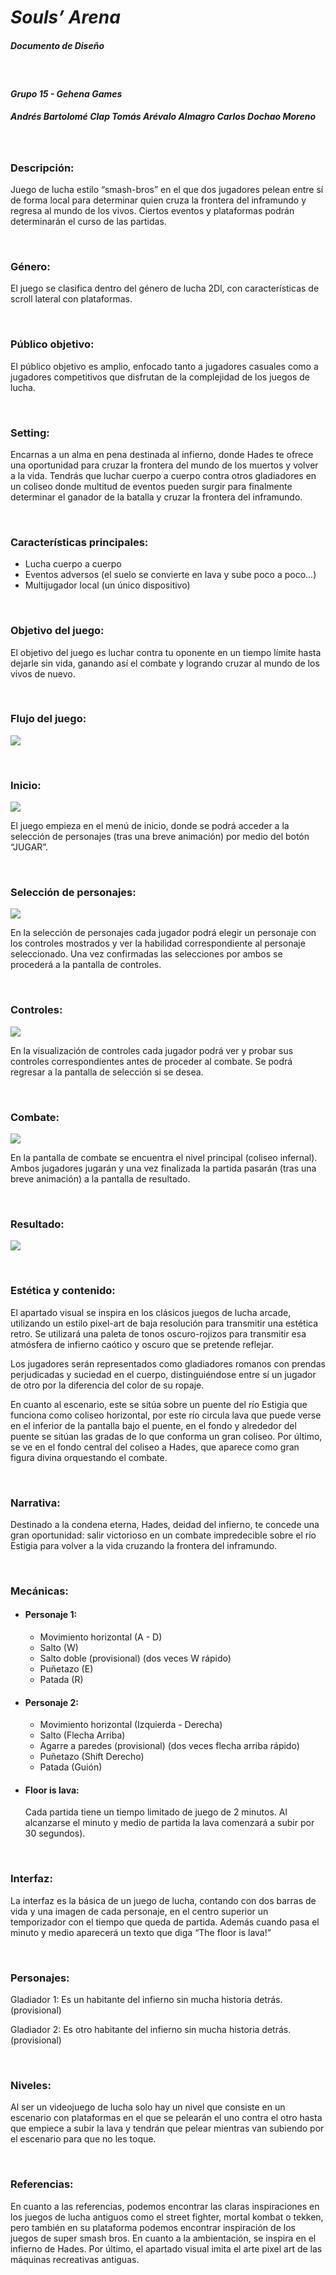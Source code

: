 # ***Souls’ Arena***

##### *Documento de Diseño*

<br>

#### *Grupo 15 - Gehena Games*

##### Andrés Bartolomé Clap Tomás Arévalo Almagro Carlos Dochao Moreno 

<br>

### **Descripción:** 

Juego de lucha estilo “smash-bros” en el que dos jugadores pelean entre sí de forma local para determinar quien cruza la frontera del inframundo y regresa al mundo de los vivos. Ciertos eventos y plataformas podrán determinarán el curso de las partidas. 

<br>

### **Género:** 

El juego se clasifica dentro del género de lucha 2Dl, con características de scroll lateral con plataformas. 

<br>

### **Público objetivo:** 

El público objetivo es amplio, enfocado tanto a jugadores casuales como a jugadores competitivos que disfrutan de la complejidad de los juegos de lucha. 

<br>

### **Setting:** 

Encarnas a un alma en pena destinada al infierno, donde Hades te ofrece una oportunidad para cruzar la frontera del mundo de los muertos y volver a la vida. Tendrás que luchar cuerpo a cuerpo contra otros gladiadores en un coliseo donde multitud de eventos pueden surgir para finalmente determinar el ganador de la batalla y cruzar la frontera del inframundo. 

<br>

### **Características principales:** 

- Lucha cuerpo a cuerpo 
- Eventos adversos (el suelo se convierte en lava y sube poco a poco…) 
- Multijugador local (un único dispositivo) 

<br>

### **Objetivo del juego:** 

El objetivo del juego es luchar contra tu oponente en un tiempo límite hasta dejarle sin vida, ganando así el combate y logrando cruzar al mundo de los vivos de nuevo. 

<br>

### **Flujo del juego:** 

![](flujodeljuego.png)

<br>

### **Inicio:** 

![](inicio.png)

El juego empieza en el menú de inicio, donde se podrá acceder a la selección de personajes (tras una breve animación) por medio del botón “JUGAR”. 

<br>

### **Selección de personajes:** 

![](seleccionpersonajes.png)

En la selección de personajes cada jugador podrá elegir un personaje con los controles mostrados y ver la habilidad correspondiente al personaje seleccionado. Una vez confirmadas las selecciones por ambos se procederá a la pantalla de controles. 

<br>

### **Controles:** 

![](controles.png)

En la visualización de controles cada jugador podrá ver y probar sus controles correspondientes antes de proceder al combate. Se podrá regresar a la pantalla de selección si se desea. 

<br>

### **Combate:** 

![](combate.png)

En la pantalla de combate se encuentra el nivel principal (coliseo infernal). Ambos jugadores jugarán y una vez finalizada la partida pasarán (tras una breve animación) a la pantalla de resultado. 

<br>

### **Resultado:** 

![](resultado.png)

<br>

### **Estética y contenido:** 

El apartado visual se inspira en los clásicos juegos de lucha arcade, utilizando un estilo pixel-art de baja resolución para transmitir una estética retro. Se utilizará una paleta de tonos oscuro-rojizos para transmitir esa atmósfera de infierno caótico y oscuro que se pretende reflejar. 

Los jugadores serán representados como gladiadores romanos con prendas perjudicadas y suciedad en el cuerpo, distinguiéndose entre sí un jugador de otro por la diferencia del color de su ropaje. 

En cuanto al escenario, este se sitúa sobre un puente del río Estigia que funciona como coliseo horizontal, por este río circula lava que puede verse en el inferior de la pantalla bajo el puente, en el fondo y alrededor del puente se sitúan las gradas de lo que conforma un gran coliseo. Por último, se ve en el fondo central del coliseo a Hades, que aparece como gran figura divina orquestando el combate. 

<br>

### **Narrativa:** 

Destinado a la condena eterna, Hades, deidad del infierno, te concede una gran oportunidad: salir victorioso en un combate impredecible sobre el río Estigia para volver a la vida cruzando la frontera del inframundo. 

<br>

### **Mecánicas:** 

- #### **Personaje 1:** 
  - Movimiento horizontal (A - D) 
  - Salto (W) 
  - Salto doble (provisional) (dos veces W rápido) 
  - Puñetazo (E) 
  - Patada (R) 
- #### **Personaje 2:** 
  - Movimiento horizontal (Izquierda - Derecha) 
  - Salto (Flecha Arriba) 
  - Agarre a paredes (provisional) (dos veces flecha arriba rápido) 
  - Puñetazo (Shift Derecho) 
  - Patada (Guión) 
- #### **Floor is lava:** 

  Cada partida tiene un tiempo limitado de juego de 2 minutos. Al alcanzarse el minuto y medio de partida la lava comenzará a subir por 30 segundos). 

<br>

### **Interfaz:** 

La interfaz es la básica de un juego de lucha, contando con dos barras de vida y una imagen de cada personaje, en el centro superior un temporizador con el tiempo que queda de partida. Además cuando pasa el minuto y medio aparecerá un texto que diga “The floor is lava!”

<br>

### **Personajes:** 

Gladiador 1: Es un habitante del infierno sin mucha historia detrás.(provisional) 

Gladiador 2: Es otro habitante del infierno sin mucha historia detrás.(provisional) 

<br>

### **Niveles:** 

Al ser un videojuego de lucha solo hay un nivel que consiste en un escenario con plataformas en el que se pelearán el uno contra el otro hasta que empiece a subir la lava y tendrán que pelear mientras van subiendo por el escenario para que no les toque.

<br>

### **Referencias:** 

En cuanto a las referencias, podemos encontrar las claras inspiraciones en los juegos de lucha antiguos como el street fighter, mortal kombat o tekken, pero también en su plataforma podemos encontrar inspiración de los juegos de super smash bros. En cuanto a la ambientación, se inspira en el infierno de Hades. Por último, el apartado visual imita el arte pixel art de las máquinas recreativas antiguas.